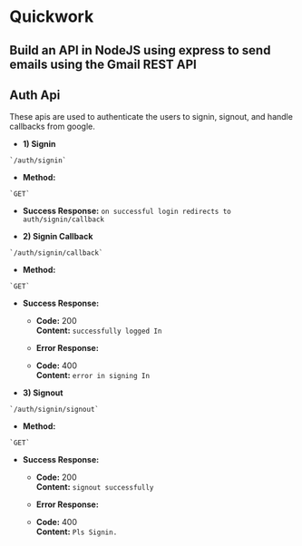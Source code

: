 # Quickwork
## Build an API in NodeJS using express to send emails using the Gmail REST API

**Auth Api**
----
  These apis are used to authenticate the users to signin, signout, and handle callbacks from google.

  *   **1) Signin**

    `/auth/signin`

  *   **Method:**

    `GET`


  *   **Success Response:**
      `on successful login redirects to auth/signin/callback`
   
  *   **2) Signin Callback**

    `/auth/signin/callback`

  *   **Method:**

    `GET`


  *   **Success Response:**

        * **Code:** 200 <br />
        **Content:** `successfully logged In`

        * **Error Response:**

        * **Code:** 400<br />
        **Content:** `error in signing In`
        
  *   **3) Signout**

    `/auth/signin/signout`

  *   **Method:**

    `GET`

  *   **Success Response:**

        * **Code:** 200 <br />
        **Content:** `signout successfully`

        * **Error Response:**

        * **Code:** 400<br />
        **Content:** `Pls Signin.` 
